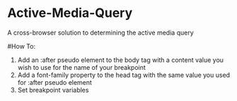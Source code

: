 Active-Media-Query
==================

A cross-browser solution to determining the active media query

#How To:

1. Add an :after pseudo element to the body tag with a content value you wish to use for the name of your breakpoint
2. Add a font-family property to the head tag with the same value you used for :after pseudo element
3. Set breakpoint variables